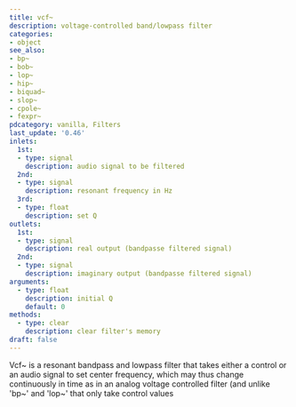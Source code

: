 ```yaml
---
title: vcf~
description: voltage-controlled band/lowpass filter
categories:
- object
see_also:
- bp~
- bob~
- lop~
- hip~
- biquad~
- slop~
- cpole~
- fexpr~
pdcategory: vanilla, Filters
last_update: '0.46'
inlets:
  1st:
  - type: signal
    description: audio signal to be filtered
  2nd:
  - type: signal
    description: resonant frequency in Hz
  3rd:
  - type: float
    description: set Q
outlets:
  1st:
  - type: signal
    description: real output (bandpasse filtered signal)
  2nd:
  - type: signal
    description: imaginary output (bandpasse filtered signal)
arguments:
  - type: float
    description: initial Q 
    default: 0
methods:
  - type: clear
    description: clear filter's memory
draft: false
---
```

Vcf~ is a resonant bandpass and lowpass filter that takes either a control or an audio signal to set center frequency, which may thus change continuously in time as in an analog voltage controlled filter (and unlike 'bp~' and 'lop~' that only take control values
